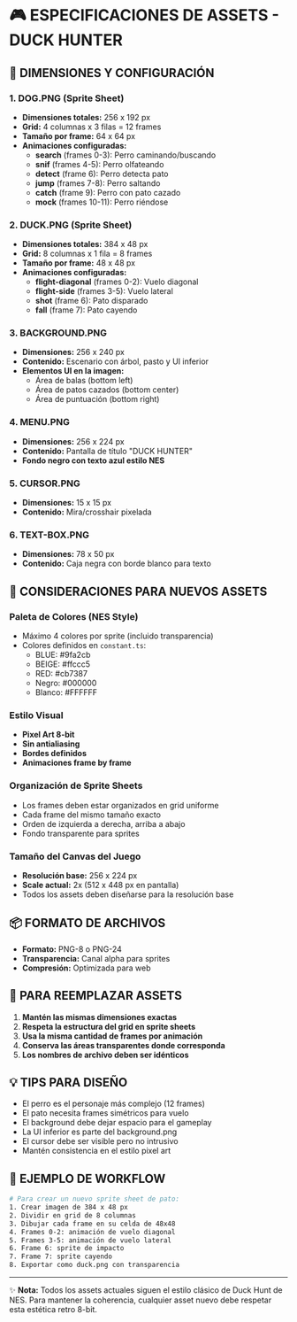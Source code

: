 # 🎮 ESPECIFICACIONES DE ASSETS - DUCK HUNTER

## 📐 DIMENSIONES Y CONFIGURACIÓN

### 1. **DOG.PNG** (Sprite Sheet)
- **Dimensiones totales:** 256 x 192 px
- **Grid:** 4 columnas x 3 filas = 12 frames
- **Tamaño por frame:** 64 x 64 px
- **Animaciones configuradas:**
  - **search** (frames 0-3): Perro caminando/buscando
  - **snif** (frames 4-5): Perro olfateando
  - **detect** (frame 6): Perro detecta pato
  - **jump** (frames 7-8): Perro saltando
  - **catch** (frame 9): Perro con pato cazado
  - **mock** (frames 10-11): Perro riéndose

### 2. **DUCK.PNG** (Sprite Sheet)
- **Dimensiones totales:** 384 x 48 px
- **Grid:** 8 columnas x 1 fila = 8 frames
- **Tamaño por frame:** 48 x 48 px
- **Animaciones configuradas:**
  - **flight-diagonal** (frames 0-2): Vuelo diagonal
  - **flight-side** (frames 3-5): Vuelo lateral
  - **shot** (frame 6): Pato disparado
  - **fall** (frame 7): Pato cayendo

### 3. **BACKGROUND.PNG**
- **Dimensiones:** 256 x 240 px
- **Contenido:** Escenario con árbol, pasto y UI inferior
- **Elementos UI en la imagen:**
  - Área de balas (bottom left)
  - Área de patos cazados (bottom center)
  - Área de puntuación (bottom right)

### 4. **MENU.PNG**
- **Dimensiones:** 256 x 224 px
- **Contenido:** Pantalla de título "DUCK HUNTER"
- **Fondo negro con texto azul estilo NES**

### 5. **CURSOR.PNG**
- **Dimensiones:** 15 x 15 px
- **Contenido:** Mira/crosshair pixelada

### 6. **TEXT-BOX.PNG**
- **Dimensiones:** 78 x 50 px
- **Contenido:** Caja negra con borde blanco para texto

## 🎨 CONSIDERACIONES PARA NUEVOS ASSETS

### Paleta de Colores (NES Style)
- Máximo 4 colores por sprite (incluido transparencia)
- Colores definidos en `constant.ts`:
  - BLUE: #9fa2cb
  - BEIGE: #ffccc5
  - RED: #cb7387
  - Negro: #000000
  - Blanco: #FFFFFF

### Estilo Visual
- **Pixel Art 8-bit**
- **Sin antialiasing**
- **Bordes definidos**
- **Animaciones frame by frame**

### Organización de Sprite Sheets
- Los frames deben estar organizados en grid uniforme
- Cada frame del mismo tamaño exacto
- Orden de izquierda a derecha, arriba a abajo
- Fondo transparente para sprites

### Tamaño del Canvas del Juego
- **Resolución base:** 256 x 224 px
- **Scale actual:** 2x (512 x 448 px en pantalla)
- Todos los assets deben diseñarse para la resolución base

## 📦 FORMATO DE ARCHIVOS
- **Formato:** PNG-8 o PNG-24
- **Transparencia:** Canal alpha para sprites
- **Compresión:** Optimizada para web

## 🔄 PARA REEMPLAZAR ASSETS

1. **Mantén las mismas dimensiones exactas**
2. **Respeta la estructura del grid en sprite sheets**
3. **Usa la misma cantidad de frames por animación**
4. **Conserva las áreas transparentes donde corresponda**
5. **Los nombres de archivo deben ser idénticos**

## 💡 TIPS PARA DISEÑO

- El perro es el personaje más complejo (12 frames)
- El pato necesita frames simétricos para vuelo
- El background debe dejar espacio para el gameplay
- La UI inferior es parte del background.png
- El cursor debe ser visible pero no intrusivo
- Mantén consistencia en el estilo pixel art

## 🎯 EJEMPLO DE WORKFLOW

```bash
# Para crear un nuevo sprite sheet de pato:
1. Crear imagen de 384 x 48 px
2. Dividir en grid de 8 columnas
3. Dibujar cada frame en su celda de 48x48
4. Frames 0-2: animación de vuelo diagonal
5. Frames 3-5: animación de vuelo lateral  
6. Frame 6: sprite de impacto
7. Frame 7: sprite cayendo
8. Exportar como duck.png con transparencia
```

---

✨ **Nota:** Todos los assets actuales siguen el estilo clásico de Duck Hunt de NES. Para mantener la coherencia, cualquier asset nuevo debe respetar esta estética retro 8-bit.